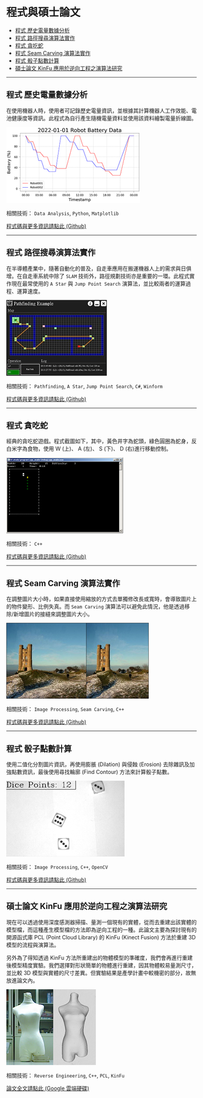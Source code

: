 # 程式與碩士論文

+ [程式 歷史電量數據分析](#程式-歷史電量數據分析)
+ [程式 路徑搜尋演算法實作](#程式-路徑搜尋演算法實作)
+ [程式 貪吃蛇](#程式-貪吃蛇)
+ [程式 Seam Carving 演算法實作](#程式-seam-carving-演算法實作)
+ [程式 骰子點數計算](#程式-骰子點數計算)
+ [碩士論文 KinFu 應用於逆向工程之演算法研究](#碩士論文-kinfu-應用於逆向工程之演算法研究)

---

## 程式 歷史電量數據分析

在使用機器人時，使用者可記錄歷史電量資訊，並根據其計算機器人工作效能、電池健康度等資訊。此程式為自行產生隨機電量資料並使用該資料繪製電量折線圖。

![](battery-data-analysis/pics/cover.png "歷史電量折線圖")

相關技術： `Data Analysis`, `Python`, `Matplotlib`

[程式碼與更多資訊請點此 (Github)](battery-data-analysis/)

---

## 程式 路徑搜尋演算法實作

在半導體產業中，隨著自動化的普及，自走車應用在搬運機器人上的需求與日俱增。在自走車系統中除了 `SLAM` 技術外，路徑規劃技術亦是重要的一環。此程式實作現在最常使用的 `A Star` 與 `Jump Point Search` 演算法，並比較兩者的運算過程、運算速度。

![](pathfinding/PathfindingExample/Pictures/cover.jpg)

相關技術： `Pathfinding`, `A Star`, `Jump Point Search`, `C#`, `Winform`

[程式碼與更多資訊請點此 (Github)](pathfinding/)

---

## 程式 貪吃蛇

經典的貪吃蛇遊戲。程式截圖如下，其中，黃色井字為蛇頭，綠色圓圈為蛇身，反白米字為食物，使用 W (上)、 A (左)、 S (下)、 D (右)進行移動控制。

![](snake-game/pics/cover.png)

相關技術： `C++`

[程式碼與更多資訊請點此 (Github)](snake-game/)

---

## 程式 Seam Carving 演算法實作

在調整圖片大小時，如果直接使用縮放的方式去單獨修改長或寬時，會導致圖片上的物件變形、比例失真。而 `Seam Carving` 演算法可以避免此情況，他是透過移除/新增圖片的接縫來調整圖片大小。

![](seam-carving/pics/cover.bmp)

相關技術： `Image Processing`, `Seam Carving`, `C++`

[程式碼與更多資訊請點此 (Github)](seam-carving/)

---

## 程式 骰子點數計算

使用二值化分割圖片資訊，再使用膨脹 (Dilation) 與侵蝕 (Erosion) 去除雜訊及加強點數資訊，最後使用尋找輪廓 (Find Contour) 方法來計算骰子點數。

![](calculate-dice-point/pics/cover.png "骰子圖片與點數計算結果")

相關技術： `Image Processing`, `C++`, `OpenCV`

[程式碼與更多資訊請點此 (Github)](calculate-dice-point/)

---

## 碩士論文 KinFu 應用於逆向工程之演算法研究

現在可以透過使用深度感測器掃描、量測一個現有的實體，從而去重建出該實體的模型檔，而這種產生模型檔的方法即為逆向工程的一種。此論文主要為探討現有的開源函式庫 PCL (Point Cloud Library) 的 KinFu (Kinect Fusion) 方法於重建 3D 模型的流程與演算法。

另外為了得知透過 KinFu 方法所重建出的物體模型的準確度，我們會再進行重建後模型精度實驗。我們選擇對形狀簡單的物體進行重建，因其物體較易量測尺寸，並比較 3D 模型與實體的尺寸差異。但實驗結果是產學計畫中較機密的部分，故無放進論文內。

![](master-thesis/pics/cover.png "實體與重建後的 3D 模型")

相關技術： `Reverse Engineering`, `C++`, `PCL`, `KinFu`

[論文全文請點此 (Google 雲端硬碟)](https://drive.google.com/file/d/0BxAN2KHG8uF2dElOUjNEczhKQXc/view?usp=sharing)
